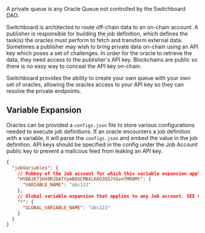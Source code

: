 A private queue is any Oracle Queue not controlled by the Switchboard DAO.

Switchboard is architected to route off-chain data to an on-chain account. A
publisher is responsible for building the job definition, which defines the
task(s) the oracles must perform to fetch and transform external data. Sometimes
a publisher may wish to bring private data on-chain using an API key which poses
a set of challenges. In order for the oracle to retrieve the data, they need
access to the publisher's API key. Blockchains are public so there is no easy
way to conceal the API key on-chain.

Switchboard provides the ability to create your own queue with your own set of
oracles, allowing the oracles access to your API key so they can resolve the
private endpoints.

## Variable Expansion

Oracles can be provided a `configs.json` file to store various configurations
needed to execute job definitions. If an oracle encounters a job definition with
a variable, it will parse the `configs.json` and embed the value in the job
definition. API keys should be specified in the config under the Job Account
public key to prevent a malicous feed from leaking an API key.

```json title="configs.json"
{
  "jobVariables": {
    // Pubkey of the Job account for which this variable expansion applies
    "HtB62K71H49RJbATYpmB6UCMBXLK6G3Q5JtGveTMR8Mt": {
      "VARIABLE_NAME": "abc123"
    },
    // Global variable expansion that applies to any Job account. SEE CAUTION BELOW
    "*": {
      "GLOBAL_VARIABLE_NAME": "abc123"
    }
  }
}
```